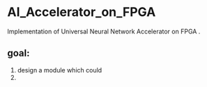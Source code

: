 # AI_Accelerator_on_FPGA

Implementation of Universal Neural Network Accelerator on FPGA .



## goal:

1. design a module which could 
2. 

